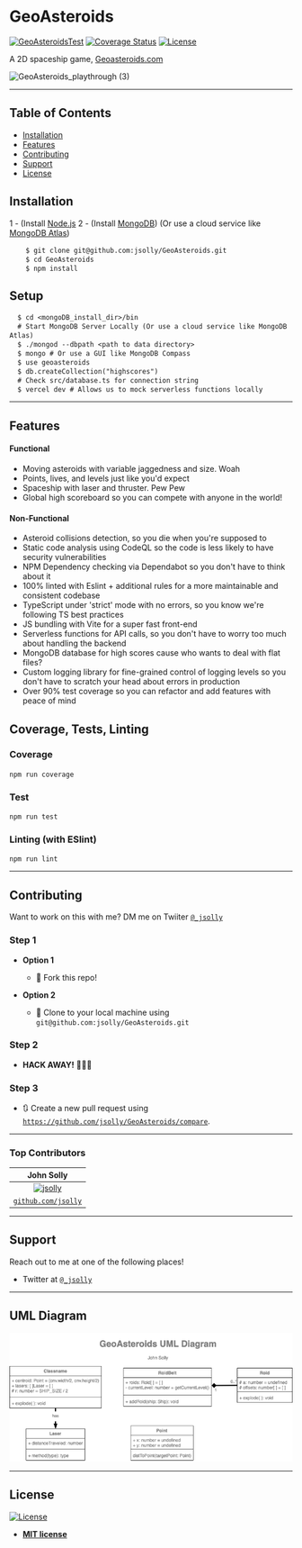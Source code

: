 # GeoAsteroids
[![GeoAsteroidsTest](https://github.com/jsolly/GeoAsteroids/actions/workflows/GeoAsteroidsTest.yml/badge.svg)](https://github.com/jsolly/GeoAsteroids/actions/workflows/GeoAsteroidsTest.yml)
[![Coverage Status](https://coveralls.io/repos/github/jsolly/GeoAsteroids/badge.svg?branch=main)](https://coveralls.io/github/jsolly/GeoAsteroids?branch=main)
[![License](http://img.shields.io/:license-mit-blue.svg?style=flat-square)](http://badges.mit-license.org)

A 2D spaceship game, <a href="Geoasteroids.com">Geoasteroids.com</a>

![GeoAsteroids_playthrough (3)](https://user-images.githubusercontent.com/9572232/179308016-71265497-1d05-4750-bfd5-0f336cf7ae77.gif)

---

## Table of Contents

- [Installation](#installation)
- [Features](#features)
- [Contributing](#contributing)
- [Support](#support)
- [License](#license)

## Installation

1 - (Install <a href="https://nodejs.org/en/" rel="noopener noreferrer">Node.js</a>
2 - (Install <a href="https://www.mongodb.com/try/download/community" rel="noopener noreferrer">MongoDB</a>) (Or use a cloud service like <a href="https://www.mongodb.com/cloud/atlas" rel="noopener noreferrer">MongoDB Atlas</a>)

```shell
    $ git clone git@github.com:jsolly/GeoAsteroids.git
    $ cd GeoAsteroids
    $ npm install
```

## Setup

```shell
  $ cd <mongoDB_install_dir>/bin
  # Start MongoDB Server Locally (Or use a cloud service like MongoDB Atlas)
  $ ./mongod --dbpath <path to data directory>
  $ mongo # Or use a GUI like MongoDB Compass
  $ use geoasteroids
  $ db.createCollection("highscores")
  # Check src/database.ts for connection string
  $ vercel dev # Allows us to mock serverless functions locally
```

---

## Features

#### Functional

- Moving asteroids with variable jaggedness and size. Woah
- Points, lives, and levels just like you'd expect
- Spaceship with laser and thruster. Pew Pew
- Global high scoreboard so you can compete with anyone in the world!

#### Non-Functional

- Asteroid collisions detection, so you die when you're supposed to
- Static code analysis using CodeQL so the code is less likely to have security vulnerabilities
- NPM Dependency checking via Dependabot so you don't have to think about it
- 100% linted with Eslint + additional rules for a more maintainable and consistent codebase
- TypeScript under 'strict' mode with no errors, so you know we're following TS best practices
- JS bundling with Vite for a super fast front-end
- Serverless functions for API calls, so you don't have to worry too much about handling the backend
- MongoDB database for high scores cause who wants to deal with flat files?
- Custom logging library for fine-grained control of logging levels so you don't have to scratch your head about errors in production
- Over 90% test coverage so you can refactor and add features with peace of mind

## Coverage, Tests, Linting

### Coverage

```shell
npm run coverage
```

### Test

```shell
npm run test
```

### Linting (with ESlint)

```shell
npm run lint
```

---

## Contributing

Want to work on this with me? DM me on Twiiter <a href="https://twitter.com/_jsolly" target="_blank">`@_jsolly`</a>

### Step 1

- **Option 1**

  - 🍴 Fork this repo!

- **Option 2**
  - 👯 Clone to your local machine using `git@github.com:jsolly/GeoAsteroids.git`

### Step 2

- **HACK AWAY!** 🔨🔨🔨

### Step 3

- 🔃 Create a new pull request using <a href="https://github.com/jsolly/GeoAsteroids/compare" target="_blank">`https://github.com/jsolly/GeoAsteroids/compare`</a>.

---

### Top Contributors

| John Solly |
| :---:
| [![jsolly](https://avatars1.githubusercontent.com/u/9572232?v=3&s=200)](https://github.com/jsolly)
| <a href="https://github.com/jsolly" target="_blank">`github.com/jsolly`</a> |

---

## Support

Reach out to me at one of the following places!

- Twitter at <a href="https://twitter.com/_jsolly" target="_blank">`@_jsolly`</a>

---

## UML Diagram

<img src="config/geoAsteroidsUML.png" alt="GeoAsteroids UML diagram"></img>

---

## License

[![License](http://img.shields.io/:license-mit-blue.svg?style=flat-square)](http://badges.mit-license.org)

- **[MIT license](http://opensource.org/licenses/mit-license.php)**

